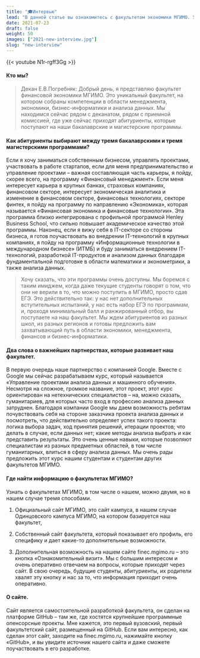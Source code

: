 ```yaml
---
title: "🎓Интервью"
lead: "В данной статье вы ознакомитесь с факультетом экономики МГИМО. Узнаете как абитуриенты выбирают между тремя бакалаврскими и тремя магистерскими программами и о наших важнейших партнерствах. А также узнаете где найти информацию о факультетах МГИМО."
date: 2021-07-23
draft: false
weight: 50
images: ["2021-new-interview.jpg"]
slug: "new-interview"
---
```



{{< youtube N1r-rgff3Gg >}}

#### Кто мы?

>Декан Е.В.Погребняк:  Добрый день, я представляю факультет финансовой экономики МГИМО. Это уникальный факультет, на котором собраны компетенции в области менеджмента, экономики, бизнес-информатики и анализа данных. Мы находимся сейчас рядом с деканатом, рядом с приемной комиссией, где уже сейчас приходят абитуриенты, которые поступают на наши бакалаврские и магистерские программы.

#### Как абитуриенты выбирают между тремя бакалаврскими и тремя магистерскими программами?

Если я хочу заниматься собственным бизнесом, управлять проектами, участвовать в работе стартапов, если для меня предпринимательство и управление проектами – важная составляющая часть карьеры, я пойду, скорее всего, на программу «Финансовый менеджмент». Если меня интересует карьера в крупных банках, страховых компаниях, финансовом секторе, интересует экономическая аналитика и изменение в финансовом секторе, финансовых технологиях, секторе финтех, я пойду на программу по направлению «Экономика», которая называется «Финансовая экономика и финансовые технологии». Эта программа близко интегрирована с профильной программой Henley Business School, что сильно повышает академическое качество этой программы. Наконец, если я вижу себя в IT-секторе со стороны бизнеса, я готов поучаствовать во внедрении IT-технологий в крупных компаниях, я пойду на программу «Информационные технологии в международном бизнесе» (ИТМБ) и буду заниматься внедрением IT-технологий, разработкой IT-продуктов и анализом данных благодаря фундаментальной подготовке в области математики и эконометрики, а также анализа данных.


> Хочу сказать, что эти программы очень доступны. Мы боремся с таким имиджем, когда даже текущие студенты говорят о том, что они не верили в то, что можно поступить в МГИМО, просто сдав ЕГЭ. Это действительно так: у нас нет дополнительных вступительных испытаний, у нас есть набор ЕГЭ по программам, и, проходя минимальный балл и ранжированный отбор, вы поступаете на наш факультет. Мы ждем абитуриентов из разных школ, из разных регионов и готовы предложить вам захватывающий путь в области экономики, менеджмента, финансов и бизнес-информатики.

#### Два слова о важнейших партнерствах, которые развивает наш факультет.

В первую очередь наше партнерство с компанией Google. Вместе с Google мы сейчас разрабатываем курс, который называется «Управление проектами анализа данных и машинного обучения». Несмотря на сложное, громкое название, этот проект, этот курс ориентирован на нетехнических специалистов – на, можно сказать, гуманитариев, для которых часто вход в профессию анализа данных затруднен. Благодаря компании Google мы даем возможность ребятам почувствовать себя на стороне заказчика проекта анализа данных и посмотреть, что действительно определяет успех такого проекта: логика выбора задач, ход принятия решений, итерации проектов; что делать в случае, если данных нет; какие методы анализа выбрать и как представить результаты. Это очень ценные навыки, которые позволяют специалистам из разных предметных областей, в том числе гуманитарных, влиться в сферу анализа данных. Мы очень рады предложить этот курс нашим студентам и студентам других факультетов МГИМО.

#### Где найти информацию о факультетах МГИМО?

Узнать о факультетах МГИМО, в том числе о нашем, можно двумя, но в нашем случае тремя способами.
1. Официальный сайт МГИМО, это сайт кампуса, в нашем случае Одинцовского кампуса МГИМО, на котором базируется наш факультет,

2. Собственный сайт факультета, который показывает его профиль, его специфику и дает какие-то дополнительные возможности.

2. Дополнительная возможность на нашем сайте finec.mgimo.ru – это кнопка «Ознакомительный визит». Мы с большим интересом и очень оперативно отвечаем на вопросы, которые приходят через сайт. В свою очередь, будущие студенты, абитуриенты, их родители хвалят эту кнопку и нас за то, что информация приходит очень оперативно.

#### О сайте.
Сайт является самостоятельной разработкой факультета, он сделан на платформе GitHub – там же, где хостятся крупнейшие программные опенсорсные проекты. Мне кажется, это первый вузовский, первый факультетский сайт, размещенный на GitHub. Если вам интересно, как сделан этот сайт, заходите на finec.mgimo.ru, нажимайте кнопку «GitHub», и вы увидите источник нашего сайта и даже сможете поучаствовать в его разработке.

